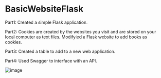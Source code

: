 # BasicWebsiteFlask

Part1:  Created a simple Flask application. 

Part2:  Cookies are created by the websites you visit and are stored on your local computer as text files.  Modifyied a Flask website to add books as cookies. 

Part3: Created a table to add to a new web application. 

Part4: Used Swagger to interface with an API. 

![image](https://github.com/spbrooks74/BasicWebsiteFlask/assets/155562862/04cfa8bd-4c37-4463-9ddd-a55143071f5f)

